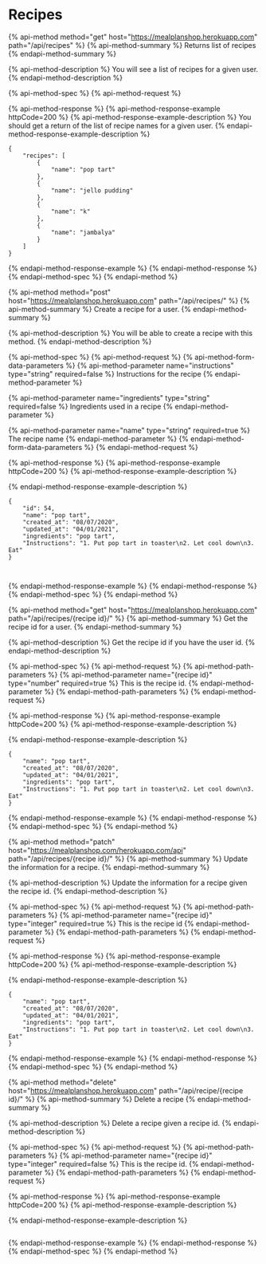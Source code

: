 # Recipes

{% api-method method="get" host="https://mealplanshop.herokuapp.com" path="/api/recipes" %}
{% api-method-summary %}
Returns list of recipes
{% endapi-method-summary %}

{% api-method-description %}
You will see a list of recipes for a given user.
{% endapi-method-description %}

{% api-method-spec %}
{% api-method-request %}

{% api-method-response %}
{% api-method-response-example httpCode=200 %}
{% api-method-response-example-description %}
You should get a return of the list of recipe names for a given user.
{% endapi-method-response-example-description %}

```
{
    "recipes": [
        {
            "name": "pop tart"
        },
        {
            "name": "jello pudding"
        },
        {
            "name": "k"
        },
        {
            "name": "jambalya"
        }
    ]
}
```
{% endapi-method-response-example %}
{% endapi-method-response %}
{% endapi-method-spec %}
{% endapi-method %}

{% api-method method="post" host="https://mealplanshop.herokuapp.com" path="/api/recipes/" %}
{% api-method-summary %}
Create a recipe for a user.
{% endapi-method-summary %}

{% api-method-description %}
You will be able to create a recipe with this method.
{% endapi-method-description %}

{% api-method-spec %}
{% api-method-request %}
{% api-method-form-data-parameters %}
{% api-method-parameter name="instructions" type="string" required=false %}
Instructions for the recipe
{% endapi-method-parameter %}

{% api-method-parameter name="ingredients" type="string" required=false %}
Ingredients used in a recipe
{% endapi-method-parameter %}

{% api-method-parameter name="name" type="string" required=true %}
The recipe name
{% endapi-method-parameter %}
{% endapi-method-form-data-parameters %}
{% endapi-method-request %}

{% api-method-response %}
{% api-method-response-example httpCode=200 %}
{% api-method-response-example-description %}

{% endapi-method-response-example-description %}

```
{
    "id": 54,
    "name": "pop tart",
    "created_at": "08/07/2020",
    "updated_at": "04/01/2021",
    "ingredients": "pop tart",
    "Instructions": "1. Put pop tart in toaster\n2. Let cool down\n3. Eat"
}



```
{% endapi-method-response-example %}
{% endapi-method-response %}
{% endapi-method-spec %}
{% endapi-method %}

{% api-method method="get" host="https://mealplanshop.herokuapp.com" path="/api/recipes/{recipe id}/" %}
{% api-method-summary %}
Get the recipe id for a user.
{% endapi-method-summary %}

{% api-method-description %}
Get the recipe id if you have the user id.
{% endapi-method-description %}

{% api-method-spec %}
{% api-method-request %}
{% api-method-path-parameters %}
{% api-method-parameter name="{recipe id}" type="number" required=true %}
This is the recipe id.
{% endapi-method-parameter %}
{% endapi-method-path-parameters %}
{% endapi-method-request %}

{% api-method-response %}
{% api-method-response-example httpCode=200 %}
{% api-method-response-example-description %}

{% endapi-method-response-example-description %}

```
{
    "name": "pop tart",
    "created_at": "08/07/2020",
    "updated_at": "04/01/2021",
    "ingredients": "pop tart",
    "Instructions": "1. Put pop tart in toaster\n2. Let cool down\n3. Eat"
}
```
{% endapi-method-response-example %}
{% endapi-method-response %}
{% endapi-method-spec %}
{% endapi-method %}

{% api-method method="patch" host="https://mealplanshop.com/herokuapp.com/api" path="/api/recipes/{recipe id}/" %}
{% api-method-summary %}
Update the information for a recipe.
{% endapi-method-summary %}

{% api-method-description %}
Update the information for a recipe given the recipe id.
{% endapi-method-description %}

{% api-method-spec %}
{% api-method-request %}
{% api-method-path-parameters %}
{% api-method-parameter name="{recipe id}" type="integer" required=true %}
This is the recipe id
{% endapi-method-parameter %}
{% endapi-method-path-parameters %}
{% endapi-method-request %}

{% api-method-response %}
{% api-method-response-example httpCode=200 %}
{% api-method-response-example-description %}

{% endapi-method-response-example-description %}

```
{
    "name": "pop tart",
    "created_at": "08/07/2020",
    "updated_at": "04/01/2021",
    "ingredients": "pop tart",
    "Instructions": "1. Put pop tart in toaster\n2. Let cool down\n3. Eat"
}
```
{% endapi-method-response-example %}
{% endapi-method-response %}
{% endapi-method-spec %}
{% endapi-method %}

{% api-method method="delete" host="https://mealplanshop.herokuapp.com" path="/api/recipe/{recipe id}/" %}
{% api-method-summary %}
Delete a recipe
{% endapi-method-summary %}

{% api-method-description %}
Delete a recipe given a recipe id.
{% endapi-method-description %}

{% api-method-spec %}
{% api-method-request %}
{% api-method-path-parameters %}
{% api-method-parameter name="{recipe id}" type="integer" required=false %}
This is the recipe id.
{% endapi-method-parameter %}
{% endapi-method-path-parameters %}
{% endapi-method-request %}

{% api-method-response %}
{% api-method-response-example httpCode=200 %}
{% api-method-response-example-description %}

{% endapi-method-response-example-description %}

```

```
{% endapi-method-response-example %}
{% endapi-method-response %}
{% endapi-method-spec %}
{% endapi-method %}

